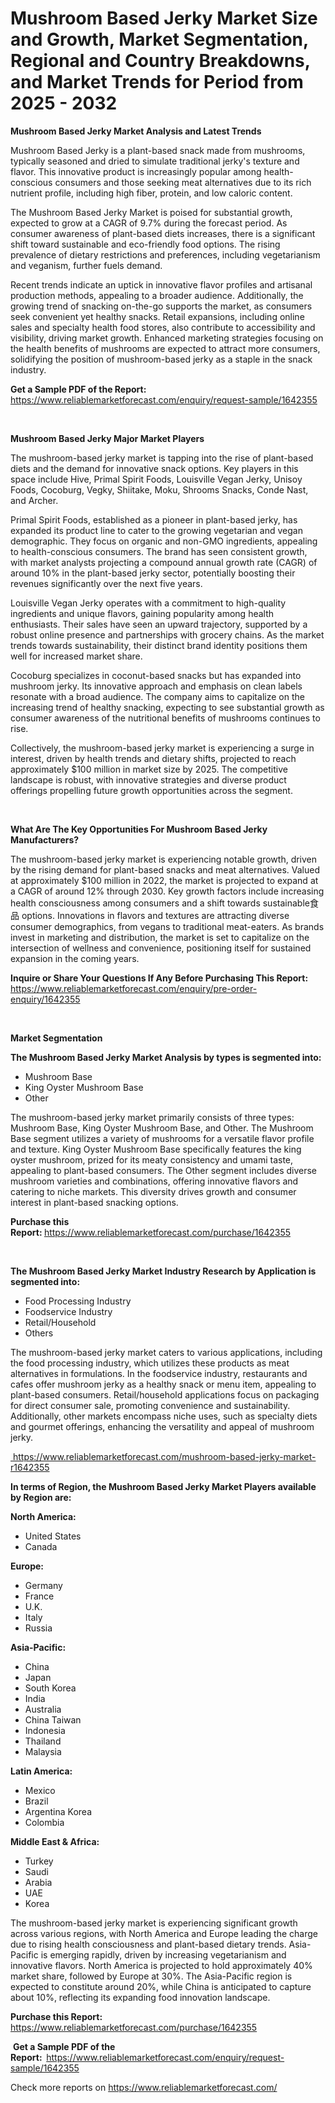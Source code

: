 <p><h1>Mushroom Based Jerky Market Size and Growth, Market Segmentation, Regional and Country Breakdowns, and Market Trends for Period from 2025 -  2032</h1></p><p><strong>Mushroom Based Jerky Market Analysis and Latest Trends</strong></p>
<p><p>Mushroom Based Jerky is a plant-based snack made from mushrooms, typically seasoned and dried to simulate traditional jerky's texture and flavor. This innovative product is increasingly popular among health-conscious consumers and those seeking meat alternatives due to its rich nutrient profile, including high fiber, protein, and low caloric content.</p><p>The Mushroom Based Jerky Market is poised for substantial growth, expected to grow at a CAGR of 9.7% during the forecast period. As consumer awareness of plant-based diets increases, there is a significant shift toward sustainable and eco-friendly food options. The rising prevalence of dietary restrictions and preferences, including vegetarianism and veganism, further fuels demand.</p><p>Recent trends indicate an uptick in innovative flavor profiles and artisanal production methods, appealing to a broader audience. Additionally, the growing trend of snacking on-the-go supports the market, as consumers seek convenient yet healthy snacks. Retail expansions, including online sales and specialty health food stores, also contribute to accessibility and visibility, driving market growth. Enhanced marketing strategies focusing on the health benefits of mushrooms are expected to attract more consumers, solidifying the position of mushroom-based jerky as a staple in the snack industry.</p></p>
<p><strong>Get a Sample PDF of the Report:&nbsp;</strong> <a href="https://www.reliablemarketforecast.com/enquiry/request-sample/1642355?utm_campaign=1840&utm_medium=2&utm_source=Github&utm_content=ia&utm_term=15022025&utm_id=mushroom-based-jerky">https://www.reliablemarketforecast.com/enquiry/request-sample/1642355</a></p>
<p>&nbsp;</p>
<p><strong>Mushroom Based Jerky Major Market Players</strong></p>
<p><p>The mushroom-based jerky market is tapping into the rise of plant-based diets and the demand for innovative snack options. Key players in this space include Hive, Primal Spirit Foods, Louisville Vegan Jerky, Unisoy Foods, Cocoburg, Vegky, Shiitake, Moku, Shrooms Snacks, Conde Nast, and Archer.</p><p>Primal Spirit Foods, established as a pioneer in plant-based jerky, has expanded its product line to cater to the growing vegetarian and vegan demographic. They focus on organic and non-GMO ingredients, appealing to health-conscious consumers. The brand has seen consistent growth, with market analysts projecting a compound annual growth rate (CAGR) of around 10% in the plant-based jerky sector, potentially boosting their revenues significantly over the next five years.</p><p>Louisville Vegan Jerky operates with a commitment to high-quality ingredients and unique flavors, gaining popularity among health enthusiasts. Their sales have seen an upward trajectory, supported by a robust online presence and partnerships with grocery chains. As the market trends towards sustainability, their distinct brand identity positions them well for increased market share.</p><p>Cocoburg specializes in coconut-based snacks but has expanded into mushroom jerky. Its innovative approach and emphasis on clean labels resonate with a broad audience. The company aims to capitalize on the increasing trend of healthy snacking, expecting to see substantial growth as consumer awareness of the nutritional benefits of mushrooms continues to rise.</p><p>Collectively, the mushroom-based jerky market is experiencing a surge in interest, driven by health trends and dietary shifts, projected to reach approximately $100 million in market size by 2025. The competitive landscape is robust, with innovative strategies and diverse product offerings propelling future growth opportunities across the segment.</p></p>
<p>&nbsp;</p>
<p><strong>What Are The Key Opportunities For Mushroom Based Jerky Manufacturers?</strong></p>
<p><p>The mushroom-based jerky market is experiencing notable growth, driven by the rising demand for plant-based snacks and meat alternatives. Valued at approximately $100 million in 2022, the market is projected to expand at a CAGR of around 12% through 2030. Key growth factors include increasing health consciousness among consumers and a shift towards sustainable食品 options. Innovations in flavors and textures are attracting diverse consumer demographics, from vegans to traditional meat-eaters. As brands invest in marketing and distribution, the market is set to capitalize on the intersection of wellness and convenience, positioning itself for sustained expansion in the coming years.</p></p>
<p><strong>Inquire or Share Your Questions If Any Before Purchasing This Report:</strong> <a href="https://www.reliablemarketforecast.com/enquiry/pre-order-enquiry/1642355?utm_campaign=1840&utm_medium=2&utm_source=Github&utm_content=ia&utm_term=15022025&utm_id=mushroom-based-jerky">https://www.reliablemarketforecast.com/enquiry/pre-order-enquiry/1642355</a></p>
<p>&nbsp;</p>
<p><strong>Market Segmentation</strong></p>
<p><strong>The Mushroom Based Jerky Market Analysis by types is segmented into:</strong></p>
<p><ul><li>Mushroom Base</li><li>King Oyster Mushroom Base</li><li>Other</li></ul></p>
<p><p>The mushroom-based jerky market primarily consists of three types: Mushroom Base, King Oyster Mushroom Base, and Other. The Mushroom Base segment utilizes a variety of mushrooms for a versatile flavor profile and texture. King Oyster Mushroom Base specifically features the king oyster mushroom, prized for its meaty consistency and umami taste, appealing to plant-based consumers. The Other segment includes diverse mushroom varieties and combinations, offering innovative flavors and catering to niche markets. This diversity drives growth and consumer interest in plant-based snacking options.</p></p>
<p><strong>Purchase this Report:&nbsp;</strong><a href="https://www.reliablemarketforecast.com/purchase/1642355?utm_campaign=1840&utm_medium=2&utm_source=Github&utm_content=ia&utm_term=15022025&utm_id=mushroom-based-jerky">https://www.reliablemarketforecast.com/purchase/1642355</a></p>
<p>&nbsp;</p>
<p><strong>The Mushroom Based Jerky Market Industry Research by Application is segmented into:</strong></p>
<p><ul><li>Food Processing Industry</li><li>Foodservice Industry</li><li>Retail/Household</li><li>Others</li></ul></p>
<p><p>The mushroom-based jerky market caters to various applications, including the food processing industry, which utilizes these products as meat alternatives in formulations. In the foodservice industry, restaurants and cafes offer mushroom jerky as a healthy snack or menu item, appealing to plant-based consumers. Retail/household applications focus on packaging for direct consumer sale, promoting convenience and sustainability. Additionally, other markets encompass niche uses, such as specialty diets and gourmet offerings, enhancing the versatility and appeal of mushroom jerky.</p></p>
<p><a href="https://www.reliablemarketforecast.com/mushroom-based-jerky-market-r1642355?utm_campaign=1840&utm_medium=2&utm_source=Github&utm_content=ia&utm_term=15022025&utm_id=mushroom-based-jerky">&nbsp;https://www.reliablemarketforecast.com/mushroom-based-jerky-market-r1642355</a></p>
<p><strong>In terms of Region, the Mushroom Based Jerky Market Players available by Region are:</strong></p>
<p>
    <p> <strong> North America: </strong>
        <ul>
            <li>United States</li>
            <li>Canada</li>
        </ul>
        </p> 
    <p> <strong> Europe: </strong>
        <ul>
            <li>Germany</li>
            <li>France</li>
            <li>U.K.</li>
            <li>Italy</li>
            <li>Russia</li>
        </ul>
        </p> 
    <p> <strong> Asia-Pacific: </strong>
        <ul>
            <li>China</li>
            <li>Japan</li>
            <li>South Korea</li>
            <li>India</li>
            <li>Australia</li>
            <li>China Taiwan</li>
            <li>Indonesia</li>
            <li>Thailand</li>
            <li>Malaysia</li>
        </ul>
        </p> 
    <p> <strong> Latin America: </strong>
        <ul>
            <li>Mexico</li>
            <li>Brazil</li>
            <li>Argentina Korea</li>
            <li>Colombia</li>
        </ul>
        </p> 
    <p> <strong> Middle East & Africa: </strong>
        <ul>
            <li>Turkey</li>
            <li>Saudi</li>
            <li>Arabia</li>
            <li>UAE</li>
            <li>Korea</li>
        </ul>
    </p>
    </p>
<p><p>The mushroom-based jerky market is experiencing significant growth across various regions, with North America and Europe leading the charge due to rising health consciousness and plant-based dietary trends. Asia-Pacific is emerging rapidly, driven by increasing vegetarianism and innovative flavors. North America is projected to hold approximately 40% market share, followed by Europe at 30%. The Asia-Pacific region is expected to constitute around 20%, while China is anticipated to capture about 10%, reflecting its expanding food innovation landscape.</p></p>
<p><strong>Purchase this Report: </strong><a href="https://www.reliablemarketforecast.com/purchase/1642355?utm_campaign=1840&utm_medium=2&utm_source=Github&utm_content=ia&utm_term=15022025&utm_id=mushroom-based-jerky">https://www.reliablemarketforecast.com/purchase/1642355</a></p>
<p>&nbsp;<strong>Get a Sample PDF of the Report:&nbsp;&nbsp;</strong><a href="https://www.reliablemarketforecast.com/enquiry/request-sample/1642355?utm_campaign=1840&utm_medium=2&utm_source=Github&utm_content=ia&utm_term=15022025&utm_id=mushroom-based-jerky">https://www.reliablemarketforecast.com/enquiry/request-sample/1642355</a></p>
<p><strong></strong></p>
<p>Check more reports on <a href="https://www.reliablemarketforecast.com/?utm_campaign=1840&utm_medium=2&utm_source=Github&utm_content=ia&utm_term=15022025&utm_id=mushroom-based-jerky">https://www.reliablemarketforecast.com/</a></p>